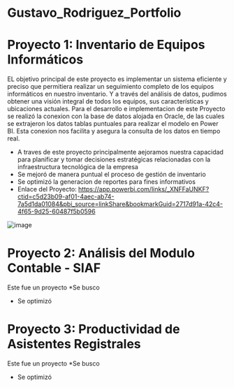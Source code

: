 # Gustavo_Rodriguez_Portfolio


# Proyecto 1: Inventario de Equipos Informáticos
EL objetivo principal de este proyecto es implementar un sistema eficiente y preciso que permitiera realizar un seguimiento completo de los equipos informáticos en nuestro inventario. Y a través del análisis de datos, pudimos obtener una visión integral de todos los equipos, sus características y ubicaciones actuales.
Para el desarrollo e implementacion de este Proyecto se realizó la conexion con la base de datos alojada en Oracle, de las cuales se extrajeron los datos tablas puntuales para realizar el modelo en Power BI. Esta conexion nos facilita y asegura la consulta de los datos en tiempo real.

* A traves de este proyecto principalmente aejoramos nuestra capacidad para planificar y tomar decisiones estratégicas relacionadas con la infraestructura tecnológica de la empresa
* Se mejoró de manera puntual el proceso de gestión de inventario
* Se optimizó la generacion de reportes para fines informativos
* Enlace del Proyecto: https://app.powerbi.com/links/_XNFFaUNKF?ctid=c5d23b09-af01-4aec-ab74-7a5d1da01084&pbi_source=linkShare&bookmarkGuid=2717d91a-42c4-4f65-9d25-60487f5b0596 

![image](https://github.com/GustavoRV7/Gustavo_Rodriguez_Portfolio/assets/79548065/98dfd9e1-9e89-473a-9f2f-09de27c2bc91)








# Proyecto 2: Análisis del Modulo Contable - SIAF
Este fue un proyecto
*Se busco
* Se optimizó









# Proyecto 3: Productividad de Asistentes Registrales
Este fue un proyecto
*Se busco
* Se optimizó
